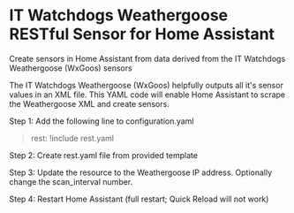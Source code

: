 # IT Watchdogs Weathergoose RESTful Sensor for Home Assistant 
Create sensors in Home Assistant from data derived from the IT Watchdogs Weathergoose (WxGoos) sensors

The IT Watchdogs Weathergoose (WxGoos) helpfully outputs all it's sensor values in an XML file. This YAML code will enable Home Assistant to scrape the Weathergoose XML and create sensors.

Step 1: Add the following line to configuration.yaml

>rest: !include rest.yaml

Step 2: Create rest.yaml file from provided template

Step 3: Update the resource to the Weathergoose IP address. Optionally change the scan_interval number.

Step 4: Restart Home Assistant (full restart; Quick Reload will not work)
